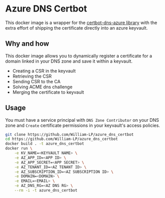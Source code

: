 # Azure DNS Certbot

This docker image is a wrapper for the [certbot-dns-azure library](https://certbot-dns-azure.readthedocs.io/en/latest/index.html) with the extra effort of shipping the certificate directly into an azure keyvault.

## Why and how

This docker image allows you to dynamically register a certificate for a domain linked in your DNS zone and save it within a keyvault.

- Creating a CSR in the keyvault
- Retrieving the CSR
- Sending CSR to the CA
- Solving ACME dns challenge
- Merging the certificate to keyvault

## Usage

You must have a service principal with `DNS Zone Contributor` on your DNS zone and `Create` certificate permissions in your keyvault's access policies.

```bash
git clone https://github.com/William-LP/azure_dns_certbot
cd https://github.com/William-LP/azure_dns_certbot
docker build . -t azure_dns_certbot
docker run \
    -e KV_NAME=<KEYVAULT NAME> \
    -e AZ_APP_ID=<APP ID> \
    -e AZ_APP_SECRET=<APP SECRET> \
    -e AZ_TENANT_ID=<AZ TENANT ID> \
    -e AZ_SUBSCRIPTION_ID=<AZ SUBSCRIPTION ID> \
    -e DOMAIN=<DOMAIN> \
    -e EMAIL=<EMAIL> \
    -e AZ_DNS_RG=<AZ DNS RG> \
    --rm -i -t azure_dns_certbot
```
